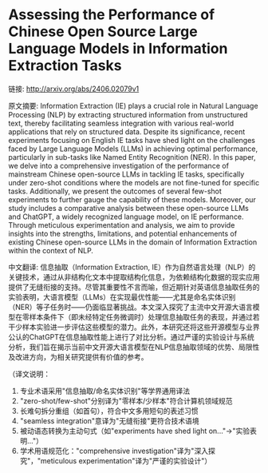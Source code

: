 # Assessing the Performance of Chinese Open Source Large Language Models in Information Extraction Tasks

链接: http://arxiv.org/abs/2406.02079v1

原文摘要:
Information Extraction (IE) plays a crucial role in Natural Language
Processing (NLP) by extracting structured information from unstructured text,
thereby facilitating seamless integration with various real-world applications
that rely on structured data. Despite its significance, recent experiments
focusing on English IE tasks have shed light on the challenges faced by Large
Language Models (LLMs) in achieving optimal performance, particularly in
sub-tasks like Named Entity Recognition (NER). In this paper, we delve into a
comprehensive investigation of the performance of mainstream Chinese
open-source LLMs in tackling IE tasks, specifically under zero-shot conditions
where the models are not fine-tuned for specific tasks. Additionally, we
present the outcomes of several few-shot experiments to further gauge the
capability of these models. Moreover, our study includes a comparative analysis
between these open-source LLMs and ChatGPT, a widely recognized language model,
on IE performance. Through meticulous experimentation and analysis, we aim to
provide insights into the strengths, limitations, and potential enhancements of
existing Chinese open-source LLMs in the domain of Information Extraction
within the context of NLP.

中文翻译:
信息抽取（Information Extraction, IE）作为自然语言处理（NLP）的关键技术，通过从非结构化文本中提取结构化信息，为依赖结构化数据的现实应用提供了无缝衔接的支持。尽管其重要性不言而喻，但近期针对英语信息抽取任务的实验表明，大语言模型（LLMs）在实现最优性能——尤其是命名实体识别（NER）等子任务时——仍面临显著挑战。本文深入探究了主流中文开源大语言模型在零样本条件下（即未经特定任务微调时）处理信息抽取任务的表现，并通过若干少样本实验进一步评估这些模型的潜力。此外，本研究还将这些开源模型与业界公认的ChatGPT在信息抽取性能上进行了对比分析。通过严谨的实验设计与系统分析，我们旨在揭示当前中文开源大语言模型在NLP信息抽取领域的优势、局限性及改进方向，为相关研究提供有价值的参考。  

（译文说明：  
1. 专业术语采用"信息抽取/命名实体识别"等学界通用译法  
2. "zero-shot/few-shot"分别译为"零样本/少样本"符合计算机领域规范  
3. 长难句拆分重组（如首句），符合中文多用短句的表述习惯  
4. "seamless integration"意译为"无缝衔接"更符合技术语境  
5. 被动语态转换为主动句式（如"experiments have shed light on..."→"实验表明..."）  
6. 学术用语规范化："comprehensive investigation"译为"深入探究"，"meticulous experimentation"译为"严谨的实验设计"）
